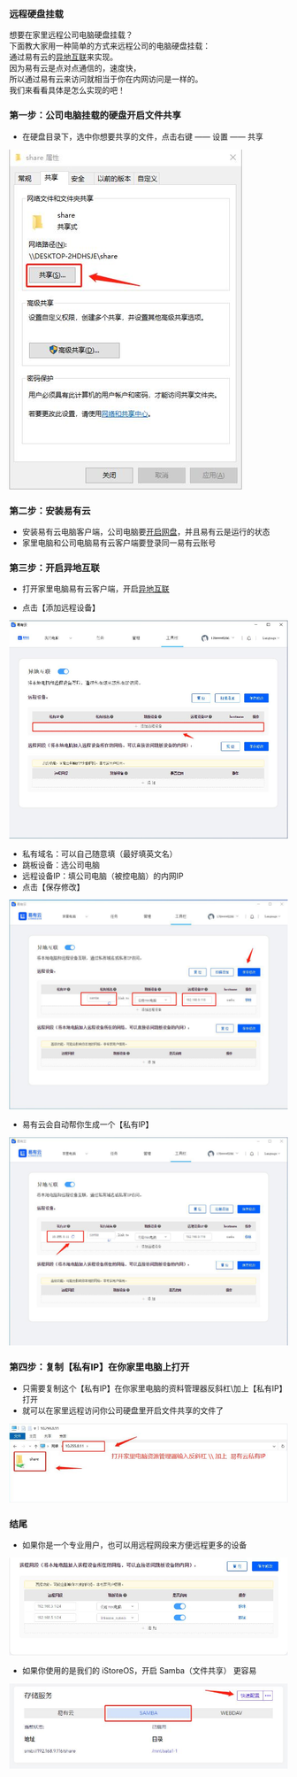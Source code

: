 ### 远程硬盘挂载

想要在家里远程公司电脑硬盘挂载？   
下面教大家用一种简单的方式来远程公司的电脑硬盘挂载：  
通过易有云的[异地互联](/zh/guide/linkease/function/remote_connects.md)来实现。  
因为易有云是点对点通信的，速度快，  
所以通过易有云来访问就相当于你在内网访问是一样的。  
我们来看看具体是怎么实现的吧！  

### 第一步：公司电脑挂载的硬盘开启文件共享
- 在硬盘目录下，选中你想要共享的文件，点击右键 —— 设置 —— 共享

![image](./image/mount/11.jpg)

### 第二步：安装易有云
-  安装易有云电脑客户端，公司电脑要[开启网盘]((/zh/guide/linkease/install/device/windows.md))，并且易有云是运行的状态
- 家里电脑和公司电脑易有云客户端要登录同一易有云账号

### 第三步：开启异地互联
- 打开家里电脑易有云客户端，开启[异地互联](/zh/guide/linkease/function/remote_connects.md)

- 点击【添加远程设备】

![image](./image/mount/21.jpg)

- 私有域名：可以自己随意填（最好填英文名）
- 跳板设备：选公司电脑
- 远程设备IP：填公司电脑（被控电脑）的内网IP
- 点击【保存修改】

![image](./image/mount/6.jpg)

- 易有云会自动帮你生成一个【私有IP】

![image](./image/mount/7.jpg)

### 第四步：复制【私有IP】在你家里电脑上打开
- 只需要复制这个【私有IP】在你家里电脑的资料管理器反斜杠\\加上【私有IP】打开
- 就可以在家里远程访问你公司硬盘里开启文件共享的文件了

![image](./image/mount/8.jpg)

### 结尾

- 如果你是一个专业用户，也可以用远程网段来方便远程更多的设备

![image](./image/mount/9.jpg)

- 如果你使用的是我们的 iStoreOS，开启 Samba（文件共享） 更容易

![image](./image/mount/10.jpg)


